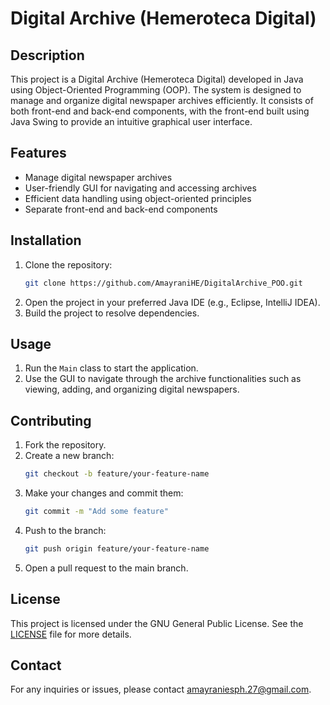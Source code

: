 # Digital Archive (Hemeroteca Digital)

## Description

This project is a Digital Archive (Hemeroteca Digital) developed in Java using Object-Oriented Programming (OOP). The system is designed to manage and organize digital newspaper archives efficiently. It consists of both front-end and back-end components, with the front-end built using Java Swing to provide an intuitive graphical user interface.

## Features

- Manage digital newspaper archives
- User-friendly GUI for navigating and accessing archives
- Efficient data handling using object-oriented principles
- Separate front-end and back-end components

## Installation

1. Clone the repository:
    ```sh
    git clone https://github.com/AmayraniHE/DigitalArchive_POO.git
    ```
2. Open the project in your preferred Java IDE (e.g., Eclipse, IntelliJ IDEA).
3. Build the project to resolve dependencies.

## Usage

1. Run the `Main` class to start the application.
2. Use the GUI to navigate through the archive functionalities such as viewing, adding, and organizing digital newspapers.

## Contributing

1. Fork the repository.
2. Create a new branch:
    ```sh
    git checkout -b feature/your-feature-name
    ```
3. Make your changes and commit them:
    ```sh
    git commit -m "Add some feature"
    ```
4. Push to the branch:
    ```sh
    git push origin feature/your-feature-name
    ```
5. Open a pull request to the main branch.

## License

This project is licensed under the GNU General Public License. See the [LICENSE](LICENSE) file for more details.

## Contact

For any inquiries or issues, please contact [amayraniesph.27@gmail.com](mailto:amayraniesph.27@gmail.com).

